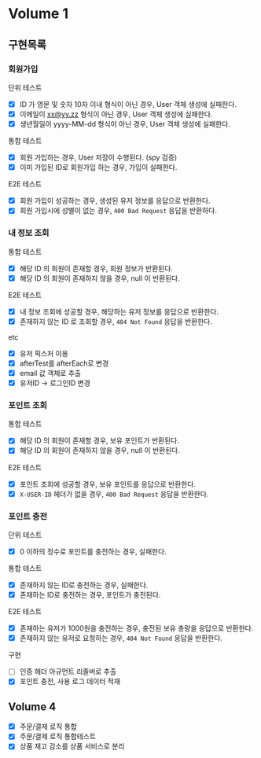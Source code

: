 # Volume 1

## 구현목록

### 회원가입

단위 테스트

- [x] ID 가 영문 및 숫자 10자 이내 형식이 아닌 경우, User 객체 생성에 실패한다.
- [x] 이메일이 xx@yy.zz 형식이 아닌 경우, User 객체 생성에 실패한다.
- [x] 생년월일이 yyyy-MM-dd 형식이 아닌 경우, User 객체 생성에 실패한다.

통합 테스트

- [x] 회원 가입하는 경우, User 저장이 수행된다. (spy 검증)
- [x] 이미 가입된 ID로 회원가입 하는 경우, 가입이 실패한다.

E2E 테스트

- [x] 회원 가입이 성공하는 경우, 생성된 유저 정보를 응답으로 반환한다.
- [x] 회원 가입시에 성별이 없는 경우, `400 Bad Request` 응답을 반환하다.

### 내 정보 조회

통합 테스트

- [x] 해당 ID 의 회원이 존재할 경우, 회원 정보가 반환된다.
- [x] 해당 ID 의 회원이 존재하지 않을 경우, null 이 반환된다.

E2E 테스트

- [x] 내 정보 조회에 성공할 경우, 해당하는 유저 정보를 응답으로 반환한다.
- [x] 존재하지 않는 ID 로 조회할 경우, `404 Not Found` 응답을 반환한다.

etc

- [x] 유저 픽스처 이용
- [x] afterTest를 afterEach로 변경
- [x] email 값 객체로 추출
- [x] 유저ID -> 로그인ID 변경

### 포인트 조회

통합 테스트

- [x] 해당 ID 의 회원이 존재할 경우, 보유 포인트가 반환된다.
- [x] 해당 ID 의 회원이 존재하지 않을 경우, null 이 반환된다.

E2E 테스트

- [x] 포인트 조회에 성공할 경우, 보유 포인트를 응답으로 반환한다.
- [x] `X-USER-ID` 헤더가 없을 경우, `400 Bad Request` 응답을 반환한다.

### 포인트 충전

단위 테스트

- [x] 0 이하의 정수로 포인트를 충전하는 경우, 실패한다.

통합 테스트

- [x] 존재하지 않는 ID로 충전하는 경우, 실패한다.
- [x] 존재하는 ID로 충전하는 경우, 포인트가 충전된다.

E2E 테스트

- [x] 존재하는 유저가 1000원을 충전하는 경우, 충전된 보유 총량을 응답으로 반환한다.
- [x] 존재하지 않는 유저로 요청하는 경우, `404 Not Found` 응답을 반환한다.

구현

- [ ] 인증 헤더 아규먼트 리졸버로 추출
- [x] 포인트 충전, 사용 로그 데이터 적재

## Volume 4

- [x] 주문/결제 로직 통합
- [x] 주문/결제 로직 통합테스트
- [x] 상품 재고 감소를 상품 서비스로 분리
